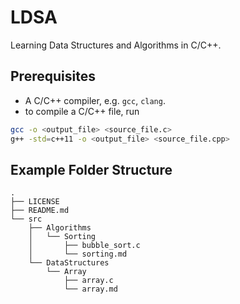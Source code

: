 # LDSA

Learning Data Structures and Algorithms in C/C++.

## Prerequisites

- A C/C++ compiler, e.g. `gcc`, `clang`.
- to compile a C/C++ file, run

```bash
gcc -o <output_file> <source_file.c>
g++ -std=c++11 -o <output_file> <source_file.cpp>
```

## Example Folder Structure

```
.
├── LICENSE
├── README.md
└── src
    ├── Algorithms
    │   └── Sorting
    │       ├── bubble_sort.c
    │       └── sorting.md
    └── DataStructures
        └── Array
            ├── array.c
            └── array.md
```
